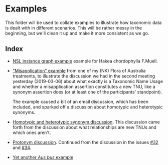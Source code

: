 # Examples

This folder will be used to collate examples to illustrate how taxonomic data is
dealt with in different scenarios. This will be rather messy in the beginning,
but we'll clean it up and make it more consistent as we go.

## Index

- [NSL instance graph example](https://github.com/tdwg/tnc/blob/master/TDWG2018/nsl-instancegraph-example.pdf) example for Hakea chordophylla F.Muell.

- ["Misapplication" example](misapplication-example.md)
  from one of my (NK) Flora of Australia treatments, to illustrate the discussion
  we had in the second meeting yesterday (2019-03-06) about what exactly is a
  Taxonomic Name Usage and whether a misapplication assertion constitutes a new
  TNU, like a synonym assertion does (or at least one of the participants'
  standpoint).

  The example caused a bit of an email discussion, which has been included, and
  sparked off a discussion about homotypic and heterotypic synonyms.

- [Homotypic and heterotypic synonym discussion](homotypic-heterotypic-examples.md).
  This discussion came forth from the discussion about what relationships are new
  TNUs and which ones aren't.

- [Protonym discussion](protonym.md). Continued from the discussion in the issues
  [#32](https://github.com/tdwg/tnc/issues/32) and
  [#34](https://github.com/tdwg/tnc/issues/34).

- [Yet another *Aus bus* example](yet-another-aus-bus-example.md)
